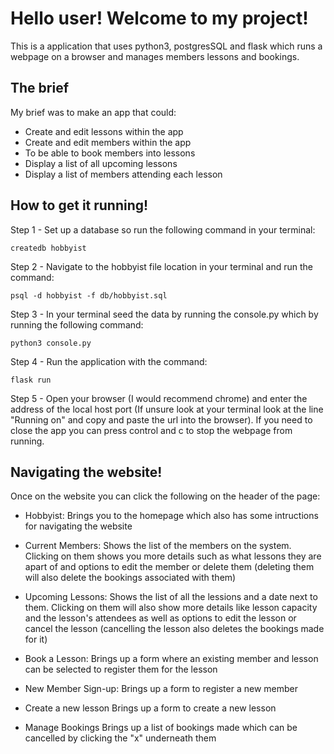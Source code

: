 # Hello user! Welcome to my project!
This is a application that uses python3, postgresSQL and flask which runs a webpage on a browser and manages members lessons and bookings.

## The brief
My brief was to make an app that could:
- Create and edit lessons within the app
- Create and edit members within the app
- To be able to book members into lessons
- Display a list of all upcoming lessons
- Display a list of members attending each lesson

## How to get it running!
Step 1 - Set up a database so run the following command in your terminal:
```
createdb hobbyist
```
Step 2 - Navigate to the hobbyist file location in your terminal and run the command:
```
psql -d hobbyist -f db/hobbyist.sql
```
Step 3 - In your terminal seed the data by running the console.py which by running the following command:
```
python3 console.py
```
Step 4 - Run the application with the command:
```
flask run
```
Step 5 - Open your browser (I would recommend chrome) and enter the address of the local host port (If unsure look at your terminal look at the line "Running on" and copy and paste the url into the browser).
If you need to close the app you can press control and c to stop the webpage from running.

## Navigating the website!
Once on the website you can click the following on the header of the page:
- Hobbyist:
Brings you to the homepage which also has some intructions for navigating the website

- Current Members:
Shows the list of the members on the system. Clicking on them shows you more details such as what lessons they are apart of and options to edit the member or delete them (deleting them will also delete the bookings associated with them)

- Upcoming Lessons:
Shows the list of all the lessions and a date next to them. Clicking on them will also show more details like lesson capacity and the lesson's attendees as well as options to edit the lesson or cancel the lesson (cancelling the lesson also deletes the bookings made for it)

- Book a Lesson:
Brings up a form where an existing member and lesson can be selected to register them for the lesson

- New Member Sign-up:
Brings up a form to register a new member

- Create a new lesson
Brings up a form to create a new lesson

- Manage Bookings
Brings up a list of bookings made which can be cancelled by clicking the "x" underneath them
